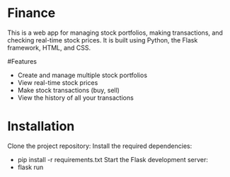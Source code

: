# Finance
This is a web app for managing stock portfolios, making transactions, and checking real-time stock prices. It is built using Python, the Flask framework, HTML, and CSS.

#Features
- Create and manage multiple stock portfolios
- View real-time stock prices
- Make stock transactions (buy, sell)
- View the history of all your transactions

# Installation
Clone the project repository:
Install the required dependencies:
- pip install -r requirements.txt
Start the Flask development server:
- flask run


